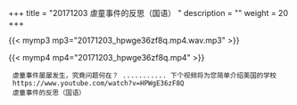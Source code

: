 +++
title = "20171203  虐童事件的反思（国语） "
description = ""
weight = 20
+++

{{< mymp3 mp3="20171203_hpwge36zf8q.mp4.wav.mp3" >}}

{{< mymp4 mp4="20171203_hpwge36zf8q.mp4" >}}

     虐童事件屡屡发生，究竟问题何在？ ........... 下个视频将为您简单介绍美国的学校 
     https://www.youtube.com/watch?v=HPWgE36zF8Q 
     虐童事件的反思（国语） 
